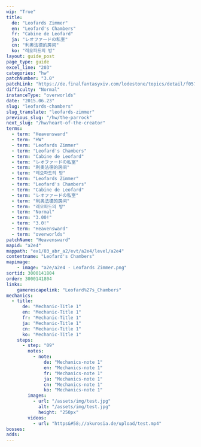 ```yaml
---
wip: "True"
title:
  de: "Leofards Zimmer"
  en: "Leofard's Chambers"
  fr: "Cabine de Leofard"
  ja: "レオファードの私室"
  cn: "利奥法德的房间"
  ko: "레오파드의 방"
layout: guide_post
page_type: guide
excel_line: "203"
categories: "hw"
patchNumber: "3.0"
patchLink: "https://de.finalfantasyxiv.com/lodestone/topics/detail/f0575b82a639492e5a70e34d823d77bddcb7f686"
difficulty: "Normal"
instanceType: "overworlds"
date: "2015.06.23"
slug: "leofards-chambers"
slug_translate: "leofards-zimmer"
previous_slug: "/hw/the-parrock"
next_slug: "/hw/heart-of-the-creator"
terms:
  - term: "Heavensward"
  - term: "HW"
  - term: "Leofards Zimmer"
  - term: "Leofard's Chambers"
  - term: "Cabine de Leofard"
  - term: "レオファードの私室"
  - term: "利奥法德的房间"
  - term: "레오파드의 방"
  - term: "Leofards Zimmer"
  - term: "Leofard's Chambers"
  - term: "Cabine de Leofard"
  - term: "レオファードの私室"
  - term: "利奥法德的房间"
  - term: "레오파드의 방"
  - term: "Normal"
  - term: "3.00!"
  - term: "3.0!"
  - term: "Heavensward"
  - term: "overworlds"
patchName: "Heavensward"
mapid: "a2e4"
mappath: "ex1/03_abr_a2/evt/a2e4/level/a2e4"
contentname: "Leofard's Chambers"
mapimage:
    - image: "a2e/a2e4 - Leofards Zimmer.png"
sortid: 3000141804
order: 3000141804
links:
    gamerescapelink: "Leofard%27s_Chambers"
mechanics:
  - title:
      de: "Mechanic-Title 1"
      en: "Mechanic-Title 1"
      fr: "Mechanic-Title 1"
      ja: "Mechanic-Title 1"
      cn: "Mechanic-Title 1"
      ko: "Mechanic-Title 1"
    steps:
      - step: "09"
        notes:
          - note:
              de: "Mechanics-note 1"
              en: "Mechanics-note 1"
              fr: "Mechanics-note 1"
              ja: "Mechanics-note 1"
              cn: "Mechanics-note 1"
              ko: "Mechanics-note 1"
        images:
          - url: "/assets/img/test.jpg"
            alt: "/assets/img/test.jpg"
            height: "250px"
        videos:
          - url: "https&#58;//akurosia.de/upload/test.mp4"
bosses:
adds:
---
```

